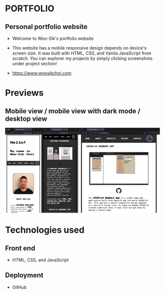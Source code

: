 # PORTFOLIO

## Personal portfolio website

- Welcome to Woo-Sik's portfolio website

- This website has a mobile responsive design depends on device's screen size. It was built with HTML, CSS, and Vanila JavaScript from scratch. You can explorer my projects by simply clicking screenshots under project section!

- https://www.woosikchoi.com

# Previews

## Mobile view / mobile view with dark mode / desktop view

<p align = 'center'>
<img align='center' src='https://raw.githubusercontent.com/dvlprwchoi/portfolio/main/img/portfolio-screenshot-20220115.png' alt='Website view' />
</p>

# Technologies used

## Front end

- HTML, CSS, and JavaScript

## Deployment

- GitHub

